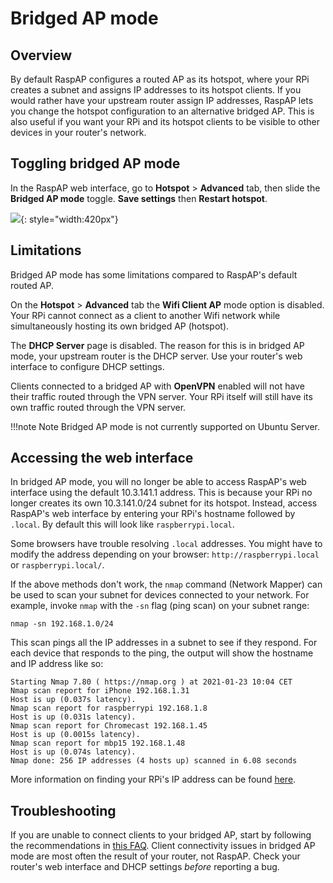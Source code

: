 # Bridged AP mode

## Overview

By default RaspAP configures a routed AP as its hotspot, where your RPi creates a subnet and assigns IP addresses to its hotspot clients.
If you would rather have your upstream router assign IP addresses, RaspAP lets you change the hotspot configuration to an alternative bridged AP. This is also useful if you want your RPi and its hotspot clients to be visible to other devices in your router's network.

## Toggling bridged AP mode
In the RaspAP web interface, go to **Hotspot** > **Advanced** tab, then slide the **Bridged AP mode** toggle. **Save settings** then **Restart hotspot**.

![](https://user-images.githubusercontent.com/229399/224494216-af49936e-feb3-4932-b987-34505f0f54a7.png){: style="width:420px"}

## Limitations
Bridged AP mode has some limitations compared to RaspAP's default routed AP.

On the **Hotspot** > **Advanced** tab the **Wifi Client AP** mode option is disabled. Your RPi cannot connect as a client to another Wifi network while simultaneously hosting its own bridged AP (hotspot).

The **DHCP Server** page is disabled. The reason for this is in bridged AP mode, your upstream router is the DHCP server. Use your router's web interface to configure DHCP settings.

Clients connected to a bridged AP with **OpenVPN** enabled will not have their traffic routed through the VPN server. Your RPi itself will still have its own traffic routed through the VPN server.

!!!note Note
    Bridged AP mode is not currently supported on Ubuntu Server. 


## Accessing the web interface
In bridged AP mode, you will no longer be able to access RaspAP's web interface using the default 10.3.141.1 address. This is because your RPi no longer creates its own 10.3.141.0/24 subnet for its hotspot. Instead, access RaspAP's web interface by entering your RPi's hostname followed by `.local`. By default this will look like `raspberrypi.local`.

Some browsers have trouble resolving `.local` addresses. You might have to modify the address depending on your browser: `http://raspberrypi.local` or `raspberrypi.local/`.

If the above methods don't work, the `nmap` command (Network Mapper) can be used to scan your subnet for devices connected to your network. For example, invoke `nmap` with the `-sn` flag (ping scan) 
on your subnet range:

```
nmap -sn 192.168.1.0/24
```

This scan pings all the IP addresses in a subnet to see if they respond. For each device that responds to the ping, the output will show the hostname and IP address like so:

```
Starting Nmap 7.80 ( https://nmap.org ) at 2021-01-23 10:04 CET
Nmap scan report for iPhone 192.168.1.31
Host is up (0.037s latency).
Nmap scan report for raspberrypi 192.168.1.8
Host is up (0.031s latency).
Nmap scan report for Chromecast 192.168.1.45
Host is up (0.0015s latency).
Nmap scan report for mbp15 192.168.1.48
Host is up (0.074s latency).
Nmap done: 256 IP addresses (4 hosts up) scanned in 6.08 seconds
```

More information on finding your RPi's IP address can be found [here](https://www.raspberrypi.org/documentation/remote-access/ip-address.md).

## Troubleshooting
If you are unable to connect clients to your bridged AP, start by following the recommendations in [this FAQ](faq.md#bridged).
Client connectivity issues in bridged AP mode are most often the result of your router, not RaspAP. Check your router's web interface and DHCP settings _before_ reporting a bug.

